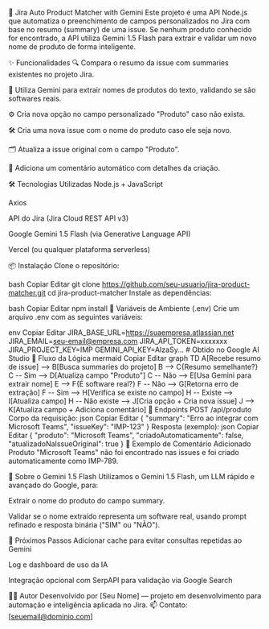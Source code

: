 🧠 Jira Auto Product Matcher with Gemini
Este projeto é uma API Node.js que automatiza o preenchimento de campos personalizados no Jira com base no resumo (summary) de uma issue. Se nenhum produto conhecido for encontrado, a API utiliza Gemini 1.5 Flash para extrair e validar um novo nome de produto de forma inteligente.

✨ Funcionalidades
🔍 Compara o resumo da issue com summaries existentes no projeto Jira.

🤖 Utiliza Gemini para extrair nomes de produtos do texto, validando se são softwares reais.

⚙️ Cria nova opção no campo personalizado "Produto" caso não exista.

🛠️ Cria uma nova issue com o nome do produto caso ele seja novo.

🗂️ Atualiza a issue original com o campo "Produto".

💬 Adiciona um comentário automático com detalhes da criação.

🛠️ Tecnologias Utilizadas
Node.js + JavaScript

Axios

API do Jira (Jira Cloud REST API v3)

Google Gemini 1.5 Flash (via Generative Language API)

Vercel (ou qualquer plataforma serverless)

📦 Instalação
Clone o repositório:

bash
Copiar
Editar
git clone https://github.com/seu-usuario/jira-product-matcher.git
cd jira-product-matcher
Instale as dependências:

bash
Copiar
Editar
npm install
🔐 Variáveis de Ambiente (.env)
Crie um arquivo .env com as seguintes variáveis:

env
Copiar
Editar
JIRA_BASE_URL=https://suaempresa.atlassian.net
JIRA_EMAIL=seu-email@empresa.com
JIRA_API_TOKEN=xxxxxxx
JIRA_PROJECT_KEY=IMP
GEMINI_API_KEY=AIzaSy...  # Obtido no Google AI Studio
🔁 Fluxo da Lógica
mermaid
Copiar
Editar
graph TD
    A[Recebe resumo de issue] --> B[Busca summaries do projeto]
    B --> C{Resumo semelhante?}
    C -- Sim --> D[Atualiza campo "Produto"]
    C -- Não --> E[Usa Gemini para extrair nome]
    E --> F{É software real?}
    F -- Não --> G[Retorna erro de extração]
    F -- Sim --> H[Verifica se existe no campo]
    H -- Existe --> I[Atualiza campo]
    H -- Não existe --> J[Cria opção + Cria nova issue]
    J --> K[Atualiza campo + Adiciona comentário]
📡 Endpoints
POST /api/produto
Corpo da requisição:
json
Copiar
Editar
{
  "summary": "Erro ao integrar com Microsoft Teams",
  "issueKey": "IMP-123"
}
Resposta (exemplo):
json
Copiar
Editar
{
  "produto": "Microsoft Teams",
  "criadoAutomaticamente": false,
  "atualizadoNaIssueOriginal": true
}
📘 Exemplo de Comentário Adicionado
Produto "Microsoft Teams" não foi encontrado nas issues e foi criado automaticamente como IMP-789.

🧠 Sobre o Gemini 1.5 Flash
Utilizamos o Gemini 1.5 Flash, um LLM rápido e avançado do Google, para:

Extrair o nome do produto do campo summary.

Validar se o nome extraído representa um software real, usando prompt refinado e resposta binária ("SIM" ou "NÃO").

🚧 Próximos Passos
 Adicionar cache para evitar consultas repetidas ao Gemini

 Log e dashboard de uso da IA

 Integração opcional com SerpAPI para validação via Google Search

👨‍💻 Autor
Desenvolvido por [Seu Nome] — projeto em desenvolvimento para automação e inteligência aplicada no Jira.
📫 Contato: [seuemail@dominio.com]
